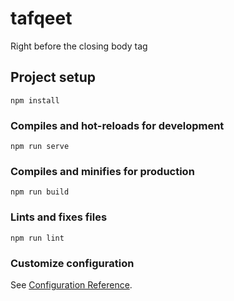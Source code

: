 # tafqeet

Right before the closing body tag

<script>
function send_conversion(){
 gtag('config', 'AW-955968979');
// Event snippet for Tafqet lead conversion page
 gtag('event', 'conversion', {'send_to': 'AW-955968979/v_r5CJjU6ZQDENPb68cD'});
}
 
var elements = document.getElementsByClassName("v-btn--icon");

for (var i = 0; i < elements.length; i++) {
    elements[i].addEventListener('click',send_conversion, false);
}

</script>	

## Project setup
```
npm install
```

### Compiles and hot-reloads for development
```
npm run serve
```

### Compiles and minifies for production
```
npm run build
```

### Lints and fixes files
```
npm run lint
```

### Customize configuration
See [Configuration Reference](https://cli.vuejs.org/config/).
